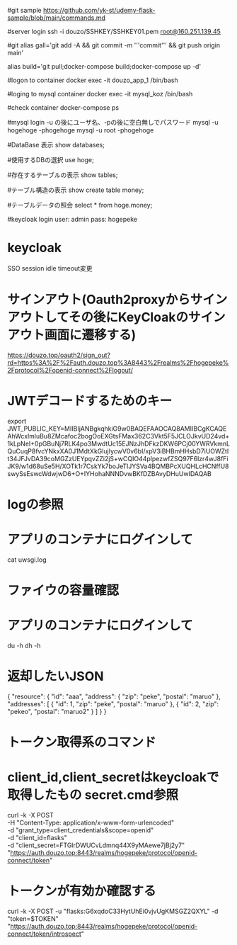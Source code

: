 #git sample
https://github.com/yk-st/udemy-flask-sample/blob/main/commands.md

#server login
ssh -i douzo/SSHKEY/SSHKEY01.pem root@160.251.139.45

#git
alias gall='git add -A && git commit -m '''commit''' && git push origin main'

alias build='git pull;docker-compose build;docker-compose up -d'

#logon to container
docker exec -it douzo_app_1 /bin/bash

#loging to mysql container
docker exec -it mysql_koz /bin/bash

#check container
docker-compose ps

#mysql login -u の後にユーザ名、-pの後に空白無しでパスワード
mysql -u hogehoge -phogehoge
mysql -u root -phogehoge

#DataBase 表示
show databases;

#使用するDBの選択
use hoge;

#存在するテーブルの表示
show tables;

#テーブル構造の表示
show create table money;

#テーブルデータの照会
select * from hoge.money;

#keycloak login
user: admin
pass: hogepeke

# keycloak
SSO session idle timeout変更

# サインアウト(Oauth2proxyからサインアウトしてその後にKeyCloakのサインアウト画面に遷移する)
https://douzo.top/oauth2/sign_out?rd=https%3A%2F%2Fauth.douzo.top%3A8443%2Frealms%2Fhogepeke%2Fprotocol%2Fopenid-connect%2Flogout/

# JWTデコードするためのキー
export JWT_PUBLIC_KEY=MIIBIjANBgkqhkiG9w0BAQEFAAOCAQ8AMIIBCgKCAQEAhWcxlmluBu8ZMcafoc2bogOoEXGtsFMax362C3Vkt5F5JCLOJkvUD24vd+1kLpNeI+0pGBuNj7RLK4po3MwdtUc15EJNzJhDFkzDKW6PCj00YWRVkmnLQuCuqP8fvcYNkxXA0J1MdtXkGlujIycwV0v6bI/xpV3iBHBmHHsbD7iUOWZtlt34JFJvDA39coMGZzUEYpqvZZi2jS+wCQIO44plpezwfZSQ97F6lzr4wJ8fFiJK9/w1d68uSe5H/XOTk1r7CskYk7boJeTlJYSVa4BQMBPcXUQHLcHCNffU8swySsEswcWdwjwD6+O+IYHohaNNNDvwBKfDZBAvyDHuUwIDAQAB

# logの参照
# アプリのコンテナにログインして
cat uwsgi.log

# ファイウの容量確認
# アプリのコンテナにログインして
du -h
dh -h

# 返却したいJSON
{
    "resource": {
        "id": "aaa",
        "address": {
            "zip": "peke",
            "postal": "maruo"
        },
        "addresses": [
            {
                "id": 1,
                "zip": "peke",
                "postal": "maruo"
            },
            {
                "id": 2,
                "zip": "pekeo",
                "postal": "maruo2"
            }
        ]
    }
}

# トークン取得系のコマンド
# client_id,client_secretはkeycloakで取得したもの secret.cmd参照
curl -k -X POST \
-H "Content-Type: application/x-www-form-urlencoded" \
-d "grant_type=client_credentials&scope=openid" \
-d "client_id=flasks" \
-d "client_secret=FTGlrDWUCvLdmnq44X9yMAewe7jBj2y7" \
"https://auth.douzo.top:8443/realms/hogepeke/protocol/openid-connect/token"

# トークンが有効か確認する
curl -k
-X POST
-u "flasks:G6xqdoC33HytUhEi0vjvUgKMSGZ2QXYL"
-d "token=$TOKEN"
"https://auth.douzo.top:8443/realms/hogepeke/protocol/openid-connect/token/introspect"